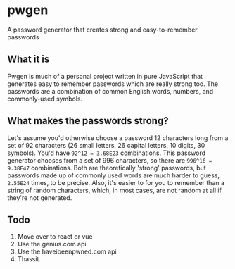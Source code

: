 # pwgen
A password generator that creates strong and easy-to-remember passwords

## What it is
Pwgen is much of a personal project written in pure JavaScript that generates easy to remember passwords which are really strong too. The passwords are a combination of common English words, numbers, and commonly-used symbols.

## What makes the passwords strong?
Let's assume you'd otherwise choose a password 12 characters long from a set of 92 characters (26 small letters, 26 capital letters, 10 digits, 30 symbols). You'd have `92^12 = 3.68E23` combinations. This password generator chooses from a set of 996 characters, so there are `996^16 = 9.38E47` combinations. Both are theoretically 'strong' passwords, but passwords made up of commonly used words are much harder to guess, `2.55E24` times, to be precise. Also, it's easier to for you to remember than a string of random characters, which, in most cases, are not random at all if they're not generated. 

## Todo
1. Move over to react or vue
2. Use the genius.com api
3. Use the haveibeenpwned.com api
4. Thassit.
